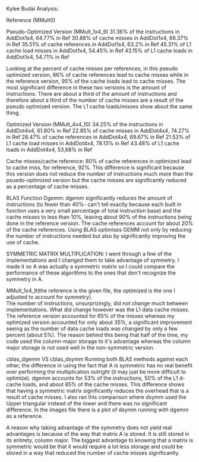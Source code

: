 Kylee Budai Analysis:

Reference (MMult0)

Pseudo-Optimized Version (MMult_1x4_9)
   31.36% of the instructions in AddDot1x4, 64.77% in Ref 
   30.88% of cache misses in AddDot1x4, 66.37% in Ref
   35.51% of cache references in AddDot1x4, 63.2% in Ref
   45.31% of L1 cache load misses in AddDot1x4, 54.45% in Ref
   43.15% of L1 cache loads in AddDot1x4, 54.71% in Ref

Looking at the percent of cache misses per references, in this pseudo optimized version, 86% of cache references lead to cache misses while in the reference version, 95% of the cache loads lead to cache misses.   The most significant difference in these two versions is the amount of instructions.  There are about a third of the amount of instructions and therefore about a third of the number of cache misses are a result of the pseudo optimized version.  The L1 cache loads/misses show about the same thing.


Optimized Version (MMult_4x4_10)
   34.25% of the instructions in AddDot4x4, 61.80% in Ref
   22.85% of cache misses in AddDot4x4, 74.27% in Ref
   28.47% of cache references in AddDot4x4, 69.67% in Ref
   21.53% of L1 cache load misses in AddDot4x4, 78.13% in Ref
   43.48% of L1 cache loads in AddDot4x4, 53,68% in Ref

Cache misses/cache reference: 80% of cache references in optimized lead to cache miss, for reference, 92%.  This difference is significant because this version does not reduce the number of instructions much more than the psuedo-optimized version but the cache misses are significantly reduced as a percentage of cache misses.  


BLAS Function Dgemm: dgemm significantly reduces the amount of instructions (to fewer than 40%- can't tell exactly because each built in function uses a very small percentage of total instruction base) and the cache misses to less than 10%, leaving about 90% of the instructions being done in the reference version.  The cache references account for about 20% of the cache references.  Using BLAS optimises GEMM not only by reducing the number of instructions needed but also by significantly improving the use of cache.


SYMMETRIC MATRIX MULTIPLICATION:
I went through a few of the implementations and I changed them to take advantage of symmetry.  I made it so A was actually a symmetric matrix so I could compare the performance of these algorithms to the ones that don't recognize the symmetry in A.  

MMult_1x4_9(the reference is the given file, the optimized is the one I adjusted to account for symmetry).  
    The number of instructions, unsurprizingly, did not change much between implementations.  What did change however was the L1 data cache misses.  The reference version accounted for 65% of the misses whereas my optimized version accounted for only about 35%, a significant improvement seeing as the number of data cache loads was changed by only a few percent (about 5%).  The reason behind this being that half of the time, my code used the column-major storage to it's advantage whereas the column major storage is not used well in the non-symmetric version.


cblas_dgemm VS cblas_dsymm
Running both BLAS methods against each other, the difference in using the fact that A is symmetric has no real benefit over performing the multiplication outright (it may just be more difficult to optimize).  dgemm accounts for 53% of the instructions, 50% of the L1 d-cache loads, and about 85% of the cache misses.  This difference shows that having a symmetric matrix significantly reduces the overhead that is a result of cache misses.  I also ran this comparison where dsymm used the Upper triangular instead of the lower and there was no significant difference.  In the images file there is a plot of dsymm running with dgemm as a reference.  

A reason why taking advantage of the symmetry does not yield real advantages is because of the way that matrix A is stored.  It is still stored in its entirety, column major.  The biggest advantage to knowing that a matrix is symmetric would be that it would require a lot less storage and could be stored in a way that reduced the number of cache misses significantly.  
